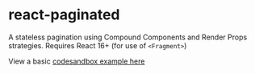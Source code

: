 # react-paginated

A stateless pagination using Compound Components and Render Props strategies. Requires React 16+ (for use of `<Fragment>`)

View a basic [codesandbox example here](https://codesandbox.io/s/zk28rw4w9m)
